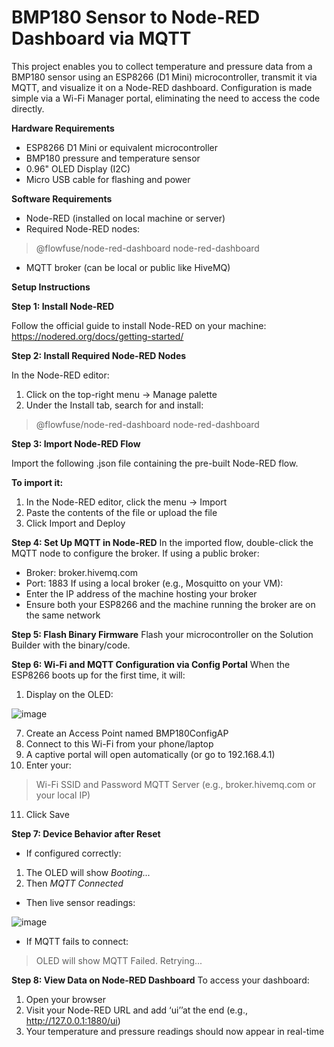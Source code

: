 # **BMP180 Sensor to Node-RED Dashboard via MQTT**

This project enables you to collect temperature and pressure data from a BMP180 sensor using an ESP8266 (D1 Mini) microcontroller, transmit it via MQTT, and visualize it on a Node-RED dashboard. Configuration is made simple via a Wi-Fi Manager portal, eliminating the need to access the code directly.

**Hardware Requirements**
- ESP8266 D1 Mini or equivalent microcontroller
- BMP180 pressure and temperature sensor
- 0.96" OLED Display (I2C)
- Micro USB cable for flashing and power

**Software Requirements**
- Node-RED (installed on local machine or server)
-	Required Node-RED nodes:
>	@flowfuse/node-red-dashboard
>	node-red-dashboard
-	MQTT broker (can be local or public like HiveMQ)

**Setup Instructions**

**Step 1: Install Node-RED**

Follow the official guide to install Node-RED on your machine: https://nodered.org/docs/getting-started/

**Step 2: Install Required Node-RED Nodes**

In the Node-RED editor:
1.	Click on the top-right menu → Manage palette
2.	Under the Install tab, search for and install:
>	@flowfuse/node-red-dashboard
>	node-red-dashboard

**Step 3: Import Node-RED Flow**

Import the following .json file containing the pre-built Node-RED flow. 


**To import it:**
1.	In the Node-RED editor, click the menu → Import
2.	Paste the contents of the file or upload the file
3.	Click Import and Deploy
   
**Step 4: Set Up MQTT in Node-RED**
In the imported flow, double-click the MQTT node to configure the broker.
If using a public broker:
-	Broker: broker.hivemq.com
-	Port: 1883
If using a local broker (e.g., Mosquitto on your VM):
-	Enter the IP address of the machine hosting your broker
-	Ensure both your ESP8266 and the machine running the broker are on the same network

**Step 5: Flash Binary Firmware**
Flash your microcontroller on the Solution Builder with the binary/code.

**Step 6: Wi-Fi and MQTT Configuration via Config Portal**
When the ESP8266 boots up for the first time, it will:
1.	Display on the OLED:

![image](https://github.com/user-attachments/assets/59f382f3-7a57-42ea-b4de-82e1c4392545)

7.	Create an Access Point named BMP180ConfigAP
8.	Connect to this Wi-Fi from your phone/laptop
9.	A captive portal will open automatically (or go to 192.168.4.1)
10.	Enter your:
>	Wi-Fi SSID and Password
>	MQTT Server (e.g., broker.hivemq.com or your local IP)
11.	Click Save
    
**Step 7: Device Behavior after Reset**

-	If configured correctly:
1.	The OLED will show *Booting...*
2.	Then *MQTT Connected*
-	Then live sensor readings:

![image](https://github.com/user-attachments/assets/990dad40-5c29-48cf-89e8-2f7e780a53fa)

-	If MQTT fails to connect:
  >	OLED will show MQTT Failed. Retrying...

**Step 8: View Data on Node-RED Dashboard**
To access your dashboard:
1.	Open your browser
2.	Visit your Node-RED URL and add ‘ui’’at the end (e.g., http://127.0.0.1:1880/ui)
3.	Your temperature and pressure readings should now appear in real-time


